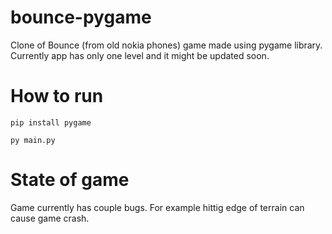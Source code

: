 # bounce-pygame
Clone of Bounce (from old nokia phones) game made using pygame library. 
Currently app has only one level and it might be updated soon. 

# How to run
```pip install pygame```

```py main.py```

# State of game
Game currently has couple bugs. For example hittig edge of terrain can cause game crash.
